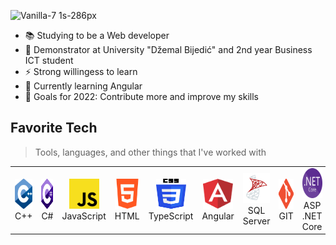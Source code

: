 ![Vanilla-7 1s-286px](https://user-images.githubusercontent.com/83786009/153525576-40d9df96-74bf-43c6-aa4c-313b9164e9ab.svg)

- 📚 Studying to be a Web developer
- 🏢 Demonstrator at University "Džemal Bijedić" and 2nd year Business ICT student
- ⚡ Strong willingess to learn
- 🌱 Currently learning Angular
- 📌 Goals for 2022: Contribute more and improve my skills

<h2 align="left" id="macropower-tech">Favorite Tech</h2>

> Tools, languages, and other things that I've worked with

<table>
  <tr>
    <td align="center" width="96">
        <img src="./img/c++.png" width="48" height="48" alt="C++" />
      <br>C++
    </td>
    <td align="center" width="96">
        <img src="./img/csharp.png" width="48" height="48" alt="C#" />
      <br>C#
    </td>
    <td align="center" width="96">
        <img src="./img/js.png" width="48" height="48" alt="JS" />
      <br>JavaScript
    </td>
    <td align="center" width="96">
        <img src="./img/html.png" width="48" height="48" alt="HTML" />
      <br>HTML
    </td>
    <td align="center" width="96">
        <img src="./img/css.png" width="48" height="48" alt="CSS" />
      <br>TypeScript
    </td>
    <td align="center" width="96">
        <img src="./img/angular.png" width="48" height="48" alt="Angular" />
      <br>Angular
    </td>
    <td align="center" width="96">
        <img src="./img/sql.png" width="48" height="48" alt="SQL" />
      <br>SQL Server
    </td>
    <td align="center" width="96">
        <img src="./img/git.png" width="48" height="48" alt="GIT" />
      <br>GIT
    </td>
    <td align="center" width="96">
        <img src="./img/NET_Core_Logo.png" width="48" height="48" alt=".NET Core" />
      <br>ASP .NET Core
    </td>
  </tr>
</table>
